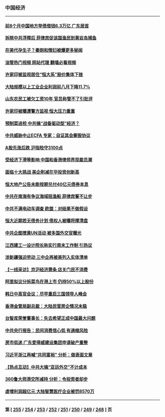 ### 中国经济
---
#### [前8个月中国地方举债借钱6.3万亿 广东居首](../../pages/ncid283/n14082183.md?09272045) 
#### [拆除中共浮障后 菲律宾促该国渔民到黄岩岛捕鱼](../../pages/ncid283/n14082335.md?09272045) 
#### [在美代孕生子？秦刚和情妇被爆更多秘闻](../../pages/ncid283/n14082305.md?09272045) 
#### [油管热门视频 网站代理 翻墙必看视频](http://138.2.39.72:81/youtube.html?epic-marker?09272045)
#### [许家印被监视居住“恒大系”股价集体下挫](../../pages/ncid283/n14082263.md?09272045) 
#### [大陆规模以上工业企业利润前八月下降11.7%](../../pages/ncid283/n14082009.md?09272045) 
#### [山东农民工被欠工资10年 官员称管不了引批评](../../pages/ncid283/n14082178.md?09272045) 
#### [许家印被曝遭警方监视 恒大压力重重](../../pages/ncid283/n14082159.md?09272045) 
#### [预制菜进校 中共搞“战备驱动型”经济？](../../pages/ncid283/n14082109.md?09272045) 
#### [中共威胁中止ECFA 专家：自证其会撕毁协议](../../pages/ncid283/n14082047.md?09272045) 
#### [A股先涨后跌 沪指险守3100点](../../pages/ncid283/n14082001.md?09272045) 
#### [受经济下滑等影响 中国和香港律师界现裁员潮](../../pages/ncid283/n14081977.md?09272045) 
#### [面临十大挑战 美企削减在华投资创新高](../../pages/ncid283/n14081770.md?09272045) 
#### [恒大地产公告未能按期兑付40亿元债券本息](../../pages/ncid283/n14081809.md?09272045) 
#### [中共在南海有争议海域阻渔船 菲律宾誓不让步](../../pages/ncid283/n14081769.md?09272045) 
#### [中共不满电动车调查 欧盟：对结果不做假设](../../pages/ncid283/n14081740.md?09272045) 
#### [恒大近期若无债务计划 债权人被曝将撑清盘](../../pages/ncid283/n14081703.md?09272045) 
#### [中共企图搅黄UN活动 被多国外交官曝光](../../pages/ncid283/n14081668.md?09272045) 
#### [江西建工一设计院长称实行周末工作制 引热议](../../pages/ncid283/n14081629.md?09272045) 
#### [涉新疆强迫劳动 三中企再被美列入实体清单](../../pages/ncid283/n14081691.md?09272045) 
#### [【一线采访】京沪经济萧条 店关门民不消费](../../pages/ncid283/n14081540.md?09272045) 
#### [阿里拟议分拆菜鸟在港上市 仍持50%以上股份](../../pages/ncid283/n14081610.md?09272045) 
#### [韩日中高官会议：尽早重启三国领导人峰会](../../pages/ncid283/n14081616.md?09272045) 
#### [香港金管局副总裁：大陆民营房企情况未稳](../../pages/ncid283/n14081531.md?09272045) 
#### [台智库荣誉董事长：失去希望正成中国最大问题](../../pages/ncid283/n14081538.md?09272045) 
#### [中共央行报告：民间消费信心低 有通缩风险](../../pages/ncid283/n14081486.md?09272045) 
#### [房市低迷 广东爱得威建设集团申请破产重整](../../pages/ncid283/n14081399.md?09272045) 
#### [习近平浙江再喊“共同富裕” 分析：做表面文章](../../pages/ncid283/n14081191.md?09272045) 
#### [【热点互动】中共大搞“亚运外交”不计成本](../../pages/ncid283/n14081143.md?09272045) 
#### [360鲁大师港交所减持 分析：令投资者却步](../../pages/ncid283/n14079966.md?09272045) 
#### [虚增利润超亿元 大陆智慧医疗企业被罚8570万](../../pages/ncid283/n14081147.md?09272045) 

---
#### 第 [ [255](./255.md?09272045) / [254](./254.md?09272045) / [253](./253.md?09272045) / [252](./252.md?09272045) / [251](./251.md?09272045) / [250](./250.md?09272045) / [249](./249.md?09272045) / [248](./248.md?09272045) ] 页
